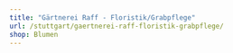 ```yaml
---
title: "Gärtnerei Raff - Floristik/Grabpflege"
url: /stuttgart/gaertnerei-raff-floristik-grabpflege/
shop: Blumen
---
```

